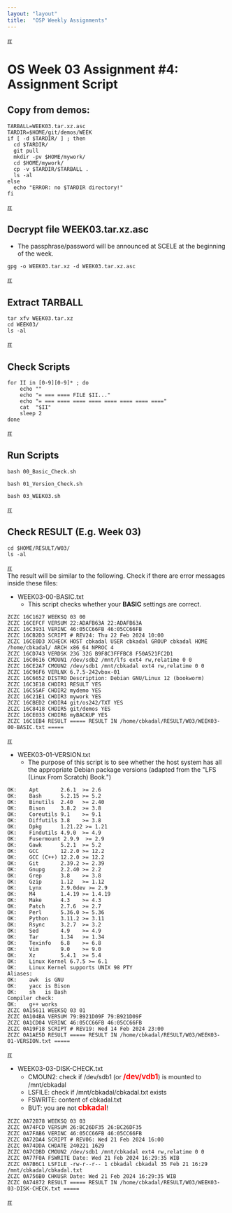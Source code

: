 ```yaml
---
layout: "layout"
title:  "OSP Weekly Assignments"
---
```


[&#x213C;](#idxXXX)<br id="idx000">
# OS Week 03 Assignment #4: Assignment Script

## Copy from demos:
```
TARBALL=WEEK03.tar.xz.asc
TARDIR=$HOME/git/demos/WEEK
if [ -d $TARDIR/ ] ; then
  cd $TARDIR/
  git pull
  mkdir -pv $HOME/mywork/
  cd $HOME/mywork/
  cp -v $TARDIR/$TARBALL .
  ls -al
else
  echo "ERROR: no $TARDIR directory!"
fi

```

[&#x213C;](#)<br id="idx01">
## Decrypt file WEEK03.tar.xz.asc

* The passphrase/password will be announced at SCELE at the beginning of the week.

```
gpg -o WEEK03.tar.xz -d WEEK03.tar.xz.asc

```

[&#x213C;](#)<br id="idx02">
## Extract TARBALL
```
tar xfv WEEK03.tar.xz
cd WEEK03/
ls -al

```

[&#x213C;](#)<br id="idx03">
## Check Scripts
```
for II in [0-9][0-9]* ; do
    echo ""
    echo "= === ==== FILE $II..."
    echo "= === ==== ==== ==== ==== ==== ==== ===="
    cat  "$II"
    sleep 2
done

```

[&#x213C;](#)<br id="idx04">
## Run Scripts
```
bash 00_Basic_Check.sh

bash 01_Version_Check.sh

bash 03_WEEK03.sh

```

[&#x213C;](#)<br id="idx05">
## Check RESULT (E.g. Week 03)
```
cd $HOME/RESULT/W03/
ls -al

```

[&#x213C;](#)<br id="idx06">
The result will be similar to the following. Check if there are error messages inside these files:
<br>

* WEEK03-00-BASIC.txt
  * This script checks whether your **BASIC** settings are correct.

```
ZCZC 16C1627 WEEKSQ 03 00
ZCZC 16CEFCF VERSUM 22:ADAFB63A 22:ADAFB63A
ZCZC 16C3931 VERINC 46:05CC66FB 46:05CC66FB
ZCZC 16CB2D3 SCRIPT # REV24: Thu 22 Feb 2024 10:00
ZCZC 16CE0D3 XCHECK HOST cbkadal USER cbkadal GROUP cbkadal HOME /home/cbkadal/ ARCH x86_64 NPROC 4
ZCZC 16CD743 VERDSK 23G 32G B9F8C3FFFBC8 F50A521FC2D1
ZCZC 16C0616 CMOUN1 /dev/sdb2 /mnt/lfs ext4 rw,relatime 0 0
ZCZC 16CE2A7 CMOUN2 /dev/sdb1 /mnt/cbkadal ext4 rw,relatime 0 0
ZCZC 16C96F6 VERLNX 6.7.5-242vbox-01
ZCZC 16C6652 DISTRO Description: Debian GNU/Linux 12 (bookworm)
ZCZC 16C3E18 CHDIR1 RESULT YES
ZCZC 16C55AF CHDIR2 mydemo YES
ZCZC 16C21E1 CHDIR3 mywork YES
ZCZC 16CBED2 CHDIR4 git/os242/TXT YES
ZCZC 16C8418 CHDIR5 git/demos YES
ZCZC 16CE033 CHDIR6 myBACKUP YES
ZCZC 16C1EB4 RESULT ===== RESULT IN /home/cbkadal/RESULT/W03/WEEK03-00-BASIC.txt =====

```

[&#x213C;](#)<br id="idx07">

* WEEK03-01-VERSION.txt
  * The purpose of this script is to see whether the host system has all the appropriate Debian package versions
    (adapted from the "LFS (Linux From Scratch) Book.")

```
OK:    Apt       2.6.1  >= 2.6
OK:    Bash      5.2.15 >= 5.2
OK:    Binutils  2.40   >= 2.40
OK:    Bison     3.8.2  >= 3.8
OK:    Coreutils 9.1    >= 9.1
OK:    Diffutils 3.8    >= 3.8
OK:    Dpkg      1.21.22 >= 1.21
OK:    Findutils 4.9.0  >= 4.9
OK:    Fusermount 2.9.9  >= 2.9
OK:    Gawk      5.2.1  >= 5.2
OK:    GCC       12.2.0 >= 12.2
OK:    GCC (C++) 12.2.0 >= 12.2
OK:    Git       2.39.2 >= 2.39
OK:    Gnupg     2.2.40 >= 2.2
OK:    Grep      3.8    >= 3.8
OK:    Gzip      1.12   >= 1.12
OK:    Lynx      2.9.0dev >= 2.9
OK:    M4        1.4.19 >= 1.4.19
OK:    Make      4.3    >= 4.3
OK:    Patch     2.7.6  >= 2.7
OK:    Perl      5.36.0 >= 5.36
OK:    Python    3.11.2 >= 3.11
OK:    Rsync     3.2.7  >= 3.2
OK:    Sed       4.9    >= 4.9
OK:    Tar       1.34   >= 1.34
OK:    Texinfo   6.8    >= 6.8
OK:    Vim       9.0    >= 9.0
OK:    Xz        5.4.1  >= 5.4
OK:    Linux Kernel 6.7.5 >= 6.1
OK:    Linux Kernel supports UNIX 98 PTY
Aliases:
OK:    awk  is GNU
OK:    yacc is Bison
OK:    sh   is Bash
Compiler check:
OK:    g++ works
ZCZC 0A15611 WEEKSQ 03 01
ZCZC 0A104BA VERSUM 79:B921D09F 79:B921D09F
ZCZC 0A1CD04 VERINC 46:05CC66FB 46:05CC66FB
ZCZC 0A19F18 SCRIPT # REV19: Wed 14 Feb 2024 23:00
ZCZC 0A1AE5D RESULT ===== RESULT IN /home/cbkadal/RESULT/W03/WEEK03-01-VERSION.txt =====

```

[&#x213C;](#)<br id="idx08">

* WEEK03-03-DISK-CHECK.txt 
  * CMOUN2: check if /dev/sdb1 (or <span style="color:red; font-weight:bold; font-size:larger;">/dev/vdb1</span>)
    is mounted to /mnt/cbkadal 
  * LSFILE: check if /mnt/cbkadal/cbkadal.txt exists 
  * FSWRITE: content of cbkadal.txt
  * BUT: you are not <span style="color:red; font-weight:bold; font-size:larger;">cbkadal</span>!

```
ZCZC 0A72B78 WEEKSQ 03 03
ZCZC 0A74FCD VERSUM 26:BC26DF35 26:BC26DF35
ZCZC 0A7FAB6 VERINC 46:05CC66FB 46:05CC66FB
ZCZC 0A72DA4 SCRIPT # REV06: Wed 21 Feb 2024 16:00
ZCZC 0A74DDA CHDATE 240221 1629
ZCZC 0A7CDBD CMOUN2 /dev/sdb1 /mnt/cbkadal ext4 rw,relatime 0 0
ZCZC 0A77F0A FSWRITE Date: Wed 21 Feb 2024 16:29:35 WIB
ZCZC 0A7B6C1 LSFILE -rw-r--r-- 1 cbkadal cbkadal 35 Feb 21 16:29 /mnt/cbkadal/cbkadal.txt
ZCZC 0A756B0 CHKUSR Date: Wed 21 Feb 2024 16:29:35 WIB
ZCZC 0A74872 RESULT ===== RESULT IN /home/cbkadal/RESULT/W03/WEEK03-03-DISK-CHECK.txt =====

```

[&#x213C;](#)<br id="idxXXX"><br>

